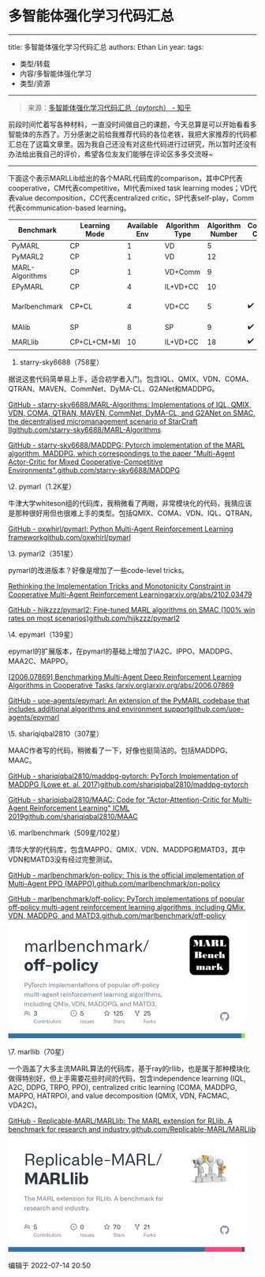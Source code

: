 
# 多智能体强化学习代码汇总


---
title: 多智能体强化学习代码汇总
authors: Ethan Lin
year:
tags:
  - 类型/转载 
  - 内容/多智能体强化学习 
  - 类型/资源 
---




> 来源：[多智能体强化学习代码汇总（pytorch） - 知乎](https://zhuanlan.zhihu.com/p/541151047)

前段时间忙着写各种材料，一直没时间做自己的课题，今天总算是可以开始看看多智能体的东西了。万分感谢之前给我推荐代码的各位老铁，我把大家推荐的代码都汇总在了这篇文章里。因为我自己还没有对这些代码进行过研究，所以暂时还没有办法给出我自己的评价，希望各位友友们能够在评论区多多交流呀~

------

下面这个表示MARLLib给出的各个MARL代码库的comparison，其中CP代表cooperative，CM代表competitive，MI代表mixed task learning modes；VD代表value decomposition，CC代表centralized critic，SP代表self-play，Comm代表communication-based learning。

| Benchmark       | Learning Mode | Available Env | Algorithm Type | Algorithm Number | Continues Control | Distributed Training | Framework                  |
| --------------- | ------------- | ------------- | -------------- | ---------------- | ----------------- | -------------------- | -------------------------- |
| PyMARL          | CP            | 1             | VD             | 5                |                   |                      | *                          |
| PyMARL2         | CP            | 1             | VD             | 12               |                   |                      | PyMARL                     |
| MARL-Algorithms | CP            | 1             | VD+Comm        | 9                |                   |                      | *                          |
| EPyMARL         | CP            | 4             | IL+VD+CC       | 10               |                   |                      | PyMARL                     |
| Marlbenchmark   | CP+CL         | 4             | VD+CC          | 5                | ✔️                 |                      | pytorch-a2c-ppo-acktr-gail |
| MAlib           | SP            | 8             | SP             | 9                | ✔️                 |                      | *                          |
| MARLlib         | CP+CL+CM+MI   | 10            | IL+VD+CC       | 18               | ✔️                 | ✔️                    | Ray/RLlib                  |



1. starry-sky6688（758星）

据说这套代码简单易上手，适合初学者入门。包含IQL、QMIX、VDN、COMA、QTRAN、MAVEN、CommNet、DyMA-CL、G2ANet和MADDPG。



[GitHub - starry-sky6688/MARL-Algorithms: Implementations of IQL, QMIX, VDN, COMA, QTRAN, MAVEN, CommNet, DyMA-CL, and G2ANet on SMAC, the decentralised micromanagement scenario of StarCraft IIgithub.com/starry-sky6688/MARL-Algorithms](https://link.zhihu.com/?target=https%3A//github.com/starry-sky6688/MARL-Algorithms)

[GitHub - starry-sky6688/MADDPG: Pytorch implementation of the MARL algorithm, MADDPG, which correspondings to the paper "Multi-Agent Actor-Critic for Mixed Cooperative-Competitive Environments".github.com/starry-sky6688/MADDPG](https://link.zhihu.com/?target=https%3A//github.com/starry-sky6688/MADDPG)

\2. pymarl（1.2K星）

牛津大学whiteson组的代码库，我稍微看了两眼，非常模块化的代码，我猜应该是那种很好用但也很难上手的类型。包括QMIX、COMA、VDN、IQL、QTRAN。

[GitHub - oxwhirl/pymarl: Python Multi-Agent Reinforcement Learning frameworkgithub.com/oxwhirl/pymarl](https://link.zhihu.com/?target=https%3A//github.com/oxwhirl/pymarl)

\3. pymarl2（351星）

pymarl的改进版本？好像是增加了一些code-level tricks。

[Rethinking the Implementation Tricks and Monotonicity Constraint in Cooperative Multi-Agent Reinforcement Learningarxiv.org/abs/2102.03479](https://link.zhihu.com/?target=https%3A//arxiv.org/abs/2102.03479)

[GitHub - hijkzzz/pymarl2: Fine-tuned MARL algorithms on SMAC (100% win rates on most scenarios)github.com/hijkzzz/pymarl2](https://link.zhihu.com/?target=https%3A//github.com/hijkzzz/pymarl2)

\4. epymarl（139星）

epymarl的扩展版本，在pymarl的基础上增加了IA2C、IPPO、MADDPG、MAA2C、MAPPO。

[[2006.07869\] Benchmarking Multi-Agent Deep Reinforcement Learning Algorithms in Cooperative Tasks (arxiv.org)arxiv.org/abs/2006.07869](https://link.zhihu.com/?target=https%3A//arxiv.org/abs/2006.07869)

[GitHub - uoe-agents/epymarl: An extension of the PyMARL codebase that includes additional algorithms and environment supportgithub.com/uoe-agents/epymarl](https://link.zhihu.com/?target=https%3A//github.com/uoe-agents/epymarl)

\5. shariqiqbal2810（307星）

MAAC作者写的代码，稍微看了一下，好像也挺简洁的。包括MADDPG、MAAC。

[GitHub - shariqiqbal2810/maddpg-pytorch: PyTorch Implementation of MADDPG (Lowe et. al. 2017)github.com/shariqiqbal2810/maddpg-pytorch](https://link.zhihu.com/?target=https%3A//github.com/shariqiqbal2810/maddpg-pytorch)

[GitHub - shariqiqbal2810/MAAC: Code for "Actor-Attention-Critic for Multi-Agent Reinforcement Learning" ICML 2019github.com/shariqiqbal2810/MAAC](https://link.zhihu.com/?target=https%3A//github.com/shariqiqbal2810/MAAC)

\6. marlbenchmark（509星/102星）

清华大学的代码库，包含MAPPO、QMIX、VDN、MADDPG和MATD3，其中VDN和MATD3没有经过完整测试。

[GitHub - marlbenchmark/on-policy: This is the official implementation of Multi-Agent PPO (MAPPO).github.com/marlbenchmark/on-policy](https://link.zhihu.com/?target=https%3A//github.com/marlbenchmark/on-policy)

[GitHub - marlbenchmark/off-policy: PyTorch implementations of popular off-policy multi-agent reinforcement learning algorithms, including QMix, VDN, MADDPG, and MATD3.github.com/marlbenchmark/off-policy![img](多智能体强化学习代码汇总.assets/v2-e4c2e20c96e92514088415741b157221_180x120-20220714220601313.jpg)](https://link.zhihu.com/?target=https%3A//github.com/marlbenchmark/off-policy)



\7. marllib（70星）

一个涵盖了大多主流MARL算法的代码库，基于ray的rllib，也是属于那种模块化做得特别好，但上手需要花些时间的代码，包含independence learning (IQL, A2C, DDPG, TRPO, PPO), centralized critic learning (COMA, MADDPG, MAPPO, HATRPO), and value decomposition (QMIX, VDN, FACMAC, VDA2C)。

[GitHub - Replicable-MARL/MARLlib: The MARL extension for RLlib. A benchmark for research and industry.github.com/Replicable-MARL/MARLlib![img](多智能体强化学习代码汇总.assets/v2-fe398353c46453d061f6aff20aa8ef7a_180x120-20220714220611676.jpg)](https://link.zhihu.com/?target=https%3A//github.com/Replicable-MARL/MARLlib)



编辑于 2022-07-14 20:50

